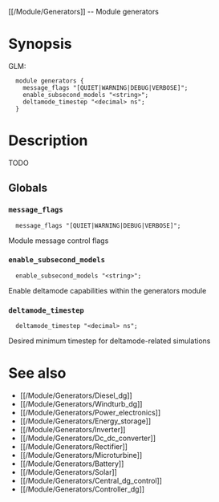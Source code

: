 [[/Module/Generators]] -- Module generators

# Synopsis

GLM:

~~~
  module generators {
    message_flags "[QUIET|WARNING|DEBUG|VERBOSE]";
    enable_subsecond_models "<string>";
    deltamode_timestep "<decimal> ns";
  }
~~~

# Description

TODO

## Globals

### `message_flags`

~~~
  message_flags "[QUIET|WARNING|DEBUG|VERBOSE]";
~~~

Module message control flags

### `enable_subsecond_models`

~~~
  enable_subsecond_models "<string>";
~~~

Enable deltamode capabilities within the generators module

### `deltamode_timestep`

~~~
  deltamode_timestep "<decimal> ns";
~~~

Desired minimum timestep for deltamode-related simulations

# See also

* [[/Module/Generators/Diesel_dg]]
* [[/Module/Generators/Windturb_dg]]
* [[/Module/Generators/Power_electronics]]
* [[/Module/Generators/Energy_storage]]
* [[/Module/Generators/Inverter]]
* [[/Module/Generators/Dc_dc_converter]]
* [[/Module/Generators/Rectifier]]
* [[/Module/Generators/Microturbine]]
* [[/Module/Generators/Battery]]
* [[/Module/Generators/Solar]]
* [[/Module/Generators/Central_dg_control]]
* [[/Module/Generators/Controller_dg]]

